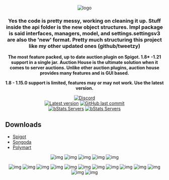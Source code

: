 <!--suppress HtmlDeprecatedAttribute -->
<div align="center">

![logo](https://i.imgur.com/ENVi7Jn.png)

### Yes the code is pretty messy, working on cleaning it up. Stuff inside the api folder is the new object structures. Impl package is said interfaces, managers, model, and settings.settingsv3 are also the 'new' format. Pretty much structuring this project like my other updated ones (github/tweetzy)

**The most feature packed, up to date auction plugin on Spigot. 1.8\* -1.21 support in a single jar.**
**Auction House is the ultimate solution when it comes to server auctions. Unlike other auction plugins, auction house provides many features and is GUI based.**

**1.8 - 1.15.0 support is limited, features may or may not work. Use the latest version.**

<!-- Shields -->
[![Discord](https://img.shields.io/discord/821837624272617473?color=7289DA&label=Discord&logo=discord&logoColor=7289DA)](https://discord.tweetzy.ca)
<br>
[![Latest version](https://img.shields.io/badge/dynamic/xml?style=flat&color=blue&logo=github&logoColor=white&label=Latest&url=https%3A%2F%2Fraw.githubusercontent.com%2Fkiranhart%2FAuction-House%2Fmain%2Fpom.xml&query=%2F*%5Blocal-name()%3D'project'%5D%2F*%5Blocal-name()%3D'version'%5D)]()
[![GitHub last commit](https://img.shields.io/github/last-commit/kiranhart/Auction-House?label=Last+commit)](https://github.com/KiranHart/Auction-House/commits)
<br>
[![bStats Servers](https://img.shields.io/bstats/servers/6806?label=Servers)](https://bstats.org/plugin/bukkit/Auction%20House/6806)
[![bStats Servers](https://img.shields.io/bstats/players/6806?label=Players)](https://bstats.org/plugin/bukkit/Auction%20House/6806)
</div>

## Downloads

* [Spigot](https://www.spigotmc.org/resources/auction-house-the-ultimate-auction-house.60325/)
* [Songoda](https://songoda.com/marketplace/product/auction-house-the-most-feature-packed-up-to-date-auction-plugin.272)
* [Polymart](https://polymart.org/resource/auction-house.79)

<div align="center">

![img](https://static.tweetzy.ca/plugins/auctionhouse/top.png)
![img](https://static.tweetzy.ca/plugins/auctionhouse/key%20features.png)
![img](https://static.tweetzy.ca/plugins/auctionhouse/feature%20bar%201.png)
![img](https://static.tweetzy.ca/plugins/auctionhouse/feature%20bar%202.png)
![img](https://static.tweetzy.ca/plugins/auctionhouse/feature%20bar%203.png)

![img](https://static.tweetzy.ca/plugins/auctionhouse/gif/auctionpages.gif)
![img](https://static.tweetzy.ca/plugins/auctionhouse/gif/activeauctions.gif)
![img](https://static.tweetzy.ca/plugins/auctionhouse/gif/filterbid.gif)
![img](https://static.tweetzy.ca/plugins/auctionhouse/gif/filtercategory.gif)
![img](https://static.tweetzy.ca/plugins/auctionhouse/gif/expiredauctions.gif)
![img](https://static.tweetzy.ca/plugins/auctionhouse/gif/confirmbuy.gif)
![img](https://static.tweetzy.ca/plugins/auctionhouse/gif/itemselection.gif)
![img](https://static.tweetzy.ca/plugins/auctionhouse/gif/soundselection.gif)
![img](https://static.tweetzy.ca/plugins/auctionhouse/gif/containerinspect.gif)
![img](https://static.tweetzy.ca/plugins/auctionhouse/gif/filtermenu.gif)
![img](https://static.tweetzy.ca/plugins/auctionhouse/gif/moderateitems.gif)
![img](https://static.tweetzy.ca/plugins/auctionhouse/gif/sellgui.gif)
![img](https://static.tweetzy.ca/plugins/auctionhouse/gif/configeditor.gif)
</div>
